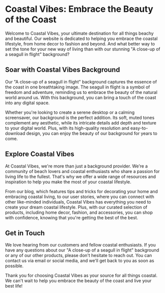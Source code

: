 <!--font:Dancing Script-->

# Coastal Vibes: Embrace the Beauty of the Coast

Welcome to Coastal Vibes, your ultimate destination for all things beachy and beautiful. Our website is dedicated to helping you embrace the coastal lifestyle, from home decor to fashion and beyond. And what better way to set the tone for your new way of living than with our stunning "A close-up of a seagull in flight" background?

## Soar with Coastal Vibes Background

Our "A close-up of a seagull in flight" background captures the essence of the coast in one breathtaking image. The seagull in flight is a symbol of freedom and adventure, reminding us to embrace the beauty of the natural world around us. With this background, you can bring a touch of the coast into any digital space.

Whether you're looking to create a serene desktop or a calming screensaver, our background is the perfect addition. Its soft, muted tones complement any aesthetic, while its intricate details add depth and texture to your digital world. Plus, with its high-quality resolution and easy-to-download design, you can enjoy the beauty of our background for years to come.

## Explore Coastal Vibes

At Coastal Vibes, we're more than just a background provider. We're a community of beach lovers and coastal enthusiasts who share a passion for living life to the fullest. That's why we offer a wide range of resources and inspiration to help you make the most of your coastal lifestyle.

From our blog, which features tips and tricks for decorating your home and embracing coastal living, to our user stories, where you can connect with other like-minded individuals, Coastal Vibes has everything you need to create your dream coastal lifestyle. Plus, with our curated selection of products, including home decor, fashion, and accessories, you can shop with confidence, knowing that you're getting the best of the best.

## Get in Touch

We love hearing from our customers and fellow coastal enthusiasts. If you have any questions about our "A close-up of a seagull in flight" background or any of our other products, please don't hesitate to reach out. You can contact us via email or social media, and we'll get back to you as soon as possible.

Thank you for choosing Coastal Vibes as your source for all things coastal. We can't wait to help you embrace the beauty of the coast and live your best life!

<!--

Write me content for website with wallpaper which alt text is:

"A close-up of a seagull in flight"

The name/title of the page should not be 1:1 copy of the alt text but rather a real content of the website which is using this wallpaper.

- Use markdown format 
- Start with heading
- Heading should be short and concise
- The content should look like a real website 
- The website should not be about the wallpaper, wallpaper is just a related background
- Heading should be contain work "wallpaper" or "background"
- Include real sections like references, contact, user stories, etc. use things relevant to the page purpose.
- Feel free to use structure like headings, bullets, numbering, blockquotes, paragraphs, horizontal lines, etc.
- You can use formatting like bold or _italic_
- You can include UTF-8 emojis
- Links should be only #hash anchors (and you can refer to the document itself)
- Do not include images


---


# Coastal Vibes Wallpaper

Welcome to Coastal Vibes, your go-to destination for all things beachy and beautiful. Our website is dedicated to bringing you the best in coastal living, from home decor to fashion and everything in between. And what better way to set the tone for your coastal lifestyle than with our stunning "A close-up of a seagull in flight" wallpaper?

## Transform Your Space with Coastal Vibes Wallpaper

Our "A close-up of a seagull in flight" wallpaper captures the essence of coastal living in one breathtaking image. The seagull in flight is a symbol of freedom and adventure, reminding us to embrace the beauty of the natural world around us. With this wallpaper, you can bring a touch of the coast into any room of your home.

Whether you're looking to create a serene bedroom retreat or a cozy living space, our wallpaper is the perfect backdrop. Its soft, muted tones complement any decor style, while its intricate details add depth and texture to your walls. Plus, with its high-quality materials and easy-to-install design, you can enjoy the beauty of our wallpaper for years to come.

## Explore Coastal Vibes

At Coastal Vibes, we're more than just a wallpaper retailer. We're a community of beach lovers and coastal enthusiasts who share a passion for living life to the fullest. That's why we offer a wide range of resources and inspiration to help you make the most of your coastal lifestyle.

From our blog, which features tips and tricks for decorating your home and embracing coastal living, to our user stories, where you can connect with other like-minded individuals, Coastal Vibes has everything you need to create your dream coastal lifestyle. Plus, with our curated selection of products, including home decor, fashion, and accessories, you can shop with confidence, knowing that you're getting the best of the best.

## Get in Touch

We love hearing from our customers and fellow coastal enthusiasts. If you have any questions about our "A close-up of a seagull in flight" wallpaper or any of our other products, please don't hesitate to reach out. You can contact us via email or social media, and we'll get back to you as soon as possible.

Thank you for choosing Coastal Vibes as your source for all things coastal. We can't wait to help you transform your space and embrace the beauty of coastal living!


---


Heading should not include word "wallpaper". The website should not be about the wallpaper itself, wallpaper is just a related background, rewrite whole content.


---


# Coastal Vibes: Embrace the Beauty of the Coast

Welcome to Coastal Vibes, your ultimate destination for all things beachy and beautiful. Our website is dedicated to helping you embrace the coastal lifestyle, from home decor to fashion and beyond. And what better way to set the tone for your new way of living than with our stunning "A close-up of a seagull in flight" background?

## Soar with Coastal Vibes Background

Our "A close-up of a seagull in flight" background captures the essence of the coast in one breathtaking image. The seagull in flight is a symbol of freedom and adventure, reminding us to embrace the beauty of the natural world around us. With this background, you can bring a touch of the coast into any digital space.

Whether you're looking to create a serene desktop or a calming screensaver, our background is the perfect addition. Its soft, muted tones complement any aesthetic, while its intricate details add depth and texture to your digital world. Plus, with its high-quality resolution and easy-to-download design, you can enjoy the beauty of our background for years to come.

## Explore Coastal Vibes

At Coastal Vibes, we're more than just a background provider. We're a community of beach lovers and coastal enthusiasts who share a passion for living life to the fullest. That's why we offer a wide range of resources and inspiration to help you make the most of your coastal lifestyle.

From our blog, which features tips and tricks for decorating your home and embracing coastal living, to our user stories, where you can connect with other like-minded individuals, Coastal Vibes has everything you need to create your dream coastal lifestyle. Plus, with our curated selection of products, including home decor, fashion, and accessories, you can shop with confidence, knowing that you're getting the best of the best.

## Get in Touch

We love hearing from our customers and fellow coastal enthusiasts. If you have any questions about our "A close-up of a seagull in flight" background or any of our other products, please don't hesitate to reach out. You can contact us via email or social media, and we'll get back to you as soon as possible.

Thank you for choosing Coastal Vibes as your source for all things coastal. We can't wait to help you embrace the beauty of the coast and live your best life!

-->
